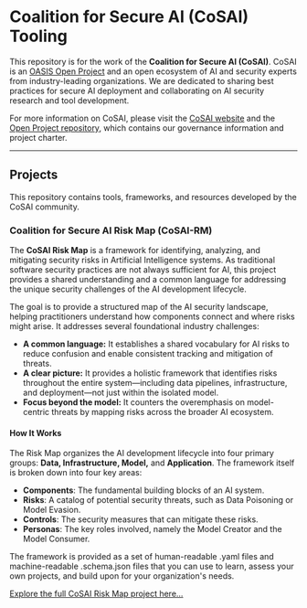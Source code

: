 # **Coalition for Secure AI (CoSAI) Tooling**

This repository is for the work of the **Coalition for Secure AI (CoSAI)**. CoSAI is an [OASIS Open Project](https://www.oasis-open.org/open-projects/) and an open ecosystem of AI and security experts from industry-leading organizations. We are dedicated to sharing best practices for secure AI deployment and collaborating on AI security research and tool development.

For more information on CoSAI, please visit the [CoSAI website](https://www.oasis-open.org/projects/cosai/) and the [Open Project repository](https://github.com/cosai-oasis/oasis-open-project), which contains our governance information and project charter.

---

## **Projects**

This repository contains tools, frameworks, and resources developed by the CoSAI community.

### **Coalition for Secure AI Risk Map (CoSAI-RM)**

The **CoSAI Risk Map** is a framework for identifying, analyzing, and mitigating security risks in Artificial Intelligence systems. As traditional software security practices are not always sufficient for AI, this project provides a shared understanding and a common language for addressing the unique security challenges of the AI development lifecycle.

The goal is to provide a structured map of the AI security landscape, helping practitioners understand how components connect and where risks might arise. It addresses several foundational industry challenges:

* **A common language:** It establishes a shared vocabulary for AI risks to reduce confusion and enable consistent tracking and mitigation of threats.  
* **A clear picture:** It provides a holistic framework that identifies risks throughout the entire system—including data pipelines, infrastructure, and deployment—not just within the isolated model.  
* **Focus beyond the model:** It counters the overemphasis on model-centric threats by mapping risks across the broader AI ecosystem.

#### **How It Works**

The Risk Map organizes the AI development lifecycle into four primary groups: **Data, Infrastructure, Model,** and **Application**. The framework itself is broken down into four key areas:

* **Components**: The fundamental building blocks of an AI system.  
* **Risks**: A catalog of potential security threats, such as Data Poisoning or Model Evasion.  
* **Controls**: The security measures that can mitigate these risks.  
* **Personas**: The key roles involved, namely the Model Creator and the Model Consumer.

The framework is provided as a set of human-readable .yaml files and machine-readable .schema.json files that you can use to learn, assess your own projects, and build upon for your organization's needs.

[Explore the full CoSAI Risk Map project here...](./risk-map/)
